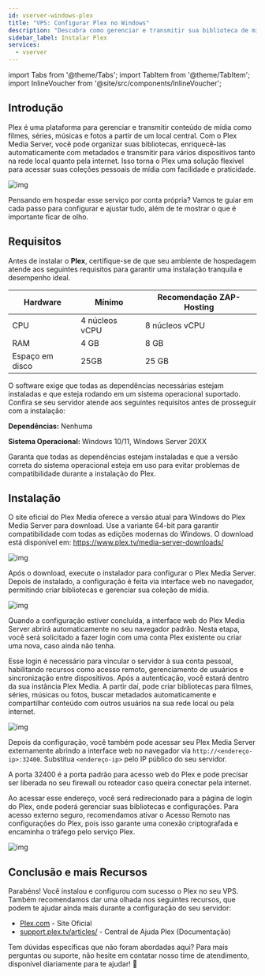```yaml
---
id: vserver-windows-plex
title: "VPS: Configurar Plex no Windows"
description: "Descubra como gerenciar e transmitir sua biblioteca de mídia pessoal facilmente com o Plex para acesso sem complicações em qualquer dispositivo → Saiba mais agora"
sidebar_label: Instalar Plex
services:
  - vserver
---
```


import Tabs from '@theme/Tabs';
import TabItem from '@theme/TabItem';
import InlineVoucher from '@site/src/components/InlineVoucher';

## Introdução

Plex é uma plataforma para gerenciar e transmitir conteúdo de mídia como filmes, séries, músicas e fotos a partir de um local central. Com o Plex Media Server, você pode organizar suas bibliotecas, enriquecê-las automaticamente com metadados e transmitir para vários dispositivos tanto na rede local quanto pela internet. Isso torna o Plex uma solução flexível para acessar suas coleções pessoais de mídia com facilidade e praticidade.

![img](https://screensaver01.zap-hosting.com/index.php/s/68xdESEHimoY9Jp/preview)

Pensando em hospedar esse serviço por conta própria? Vamos te guiar em cada passo para configurar e ajustar tudo, além de te mostrar o que é importante ficar de olho.

<InlineVoucher />

## Requisitos

Antes de instalar o **Plex**, certifique-se de que seu ambiente de hospedagem atende aos seguintes requisitos para garantir uma instalação tranquila e desempenho ideal.

| Hardware   | Mínimo      | Recomendação ZAP-Hosting |
| ---------- | ------------ | ------------------------ |
| CPU        | 4 núcleos vCPU | 8 núcleos vCPU          |
| RAM        | 4 GB         | 8 GB                     |
| Espaço em disco | 25GB         | 25 GB                    |

O software exige que todas as dependências necessárias estejam instaladas e que esteja rodando em um sistema operacional suportado. Confira se seu servidor atende aos seguintes requisitos antes de prosseguir com a instalação:

**Dependências:** Nenhuma

**Sistema Operacional:** Windows 10/11, Windows Server 20XX

Garanta que todas as dependências estejam instaladas e que a versão correta do sistema operacional esteja em uso para evitar problemas de compatibilidade durante a instalação do Plex.

## Instalação

O site oficial do Plex Media oferece a versão atual para Windows do Plex Media Server para download. Use a variante 64-bit para garantir compatibilidade com todas as edições modernas do Windows. O download está disponível em: https://www.plex.tv/media-server-downloads/

![img](https://screensaver01.zap-hosting.com/index.php/s/d3b4mZsiQ4iqXrL/preview)

Após o download, execute o instalador para configurar o Plex Media Server. Depois de instalado, a configuração é feita via interface web no navegador, permitindo criar bibliotecas e gerenciar sua coleção de mídia.

![img](https://screensaver01.zap-hosting.com/index.php/s/5TnmMeRkdLAt2RJ/download)

Quando a configuração estiver concluída, a interface web do Plex Media Server abrirá automaticamente no seu navegador padrão. Nesta etapa, você será solicitado a fazer login com uma conta Plex existente ou criar uma nova, caso ainda não tenha.

Esse login é necessário para vincular o servidor à sua conta pessoal, habilitando recursos como acesso remoto, gerenciamento de usuários e sincronização entre dispositivos. Após a autenticação, você estará dentro da sua instância Plex Media. A partir daí, pode criar bibliotecas para filmes, séries, músicas ou fotos, buscar metadados automaticamente e compartilhar conteúdo com outros usuários na sua rede local ou pela internet.

![img](https://screensaver01.zap-hosting.com/index.php/s/HmQPZGsBqxqPHmy/download)

Depois da configuração, você também pode acessar seu Plex Media Server externamente abrindo a interface web no navegador via `http://<endereço-ip>:32400`. Substitua `<endereço-ip>` pelo IP público do seu servidor.

A porta 32400 é a porta padrão para acesso web do Plex e pode precisar ser liberada no seu firewall ou roteador caso queira conectar pela internet.

Ao acessar esse endereço, você será redirecionado para a página de login do Plex, onde poderá gerenciar suas bibliotecas e configurações. Para acesso externo seguro, recomendamos ativar o Acesso Remoto nas configurações do Plex, pois isso garante uma conexão criptografada e encaminha o tráfego pelo serviço Plex.

![img](https://screensaver01.zap-hosting.com/index.php/s/jfQxZ6e4BGMfen5/preview)

## Conclusão e mais Recursos

Parabéns! Você instalou e configurou com sucesso o Plex no seu VPS. Também recomendamos dar uma olhada nos seguintes recursos, que podem te ajudar ainda mais durante a configuração do seu servidor:

- [Plex.com](https://Plex.com/) - Site Oficial
- [support.plex.tv/articles/](https://support.plex.tv/articles/) - Central de Ajuda Plex (Documentação)

Tem dúvidas específicas que não foram abordadas aqui? Para mais perguntas ou suporte, não hesite em contatar nosso time de atendimento, disponível diariamente para te ajudar! 🙂

<InlineVoucher />